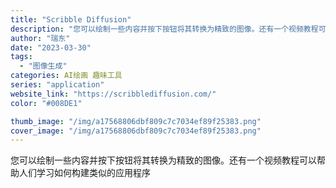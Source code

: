 ```yaml
---
title: "Scribble Diffusion"
description: "您可以绘制一些内容并按下按钮将其转换为精致的图像。还有一个视频教程可以帮助人们学习如何构建类似的应用程序 "
author: "瑞东"
date: "2023-03-30"
tags:
  - "图像生成"
categories: AI绘画 趣味工具
series: "application"
website_link: "https://scribblediffusion.com/"
color: "#008DE1"

thumb_image: "/img/a17568806dbf809c7c7034ef89f25383.png"
cover_image: "/img/a17568806dbf809c7c7034ef89f25383.png"
---
```


您可以绘制一些内容并按下按钮将其转换为精致的图像。还有一个视频教程可以帮助人们学习如何构建类似的应用程序 